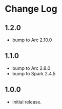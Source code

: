 # Change Log

## 1.2.0

- bump to Arc 2.10.0

## 1.1.0

- bump to Arc 2.8.0
- bump to Spark 2.4.5

## 1.0.0

- initial release.
